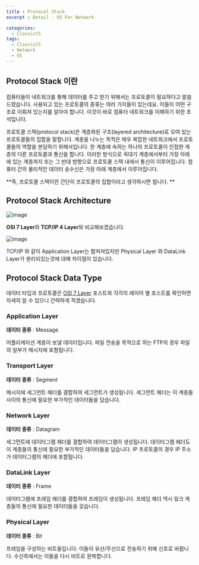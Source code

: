 ```yaml
---
title : Protocol Stack
excerpt : Detail - OS For Network

categories:
  - ClassicCS
tags:
  - ClassicCS
  - Network
  - OS
---  
```


## Protocol Stack 이란

컴퓨터들이 네트워크를 통해 데이터를 주고 받기 위해서는 프로토콜이 필요하다고 말씀 드렸습니다. 사용되고 있는 프로토콜의 종류는 여러 가지들이 있는데요. 이들이 어떤 구조로 이뤄져 있는지를 알아야 합니다. 이것이 바로 컴퓨터 네트워크를 이해하기 위한 초석입니다.

프로토콜 스택(protocol stack)은 계층화된 구조(layered architecture)로 모여 있는 프로토콜들의 집합을 말합니다. 계층을 나누는 목적은 매우 복잡한 네트워크에서 프로토콜들의 역할을 분담하기 위해서입니다. 한 계층에 속하는 하나의 프로토콜이 인접한 계층의 다른 프로토콜과 통신을 합니다. 이러한 방식으로 꼭대기 계층에서부터 가장 아래에 있는 계층까지 또는 그 반대 방향으로 프로토콜 스택 내에서 통신이 이루어집니다. 컴퓨터 간의 물리적인 데이터 송수신은 가장 아래 계층에서 이루어집니다.

**즉, 프로토콜 스택이란 간단히 프로토콜의 집합이라고 생각하시면 됩니다. **

## Protocol Stack Architecture

![image](https://user-images.githubusercontent.com/44635266/68398142-a1000f00-01b7-11ea-9594-d46ba678a6ae.png)

**OSI 7 Layer**와 **TCP/IP 4 Layer**와 비교해보겠습니다.

![image](https://user-images.githubusercontent.com/44635266/68398144-a198a580-01b7-11ea-8ad5-ca71735fad7a.png)

TCP/IP 와 같이 Application Layer는 합쳐져있지만 Physical Layer 와 DataLink Layer가 분리되있는것에 대해 차이점이 있습니다.

## Protocol Stack Data Type

데이터 타입과 프로토콜은 [OSI 7 Layer](/osi-layer) 포스트와 각각의 레이어 별 포스트를 확인하면 자세히 알 수 있으니 간략하게 적겠습니다.

### Application Layer

**데이터 종류** : Message
	
어플리케이션 계층이 보낼 데이터입니다. 파일 전송을 목적으로 하는 FTP의 경우 파일의 일부가 메시지에 포함됩니다.

### Transport Layer

**데이터 종류** : Segment

메시지에 세그먼트 헤더를 결합하여 세그먼트가 생성됩니다. 세그먼트 헤더는 이 계층들 사이의 통신에 필요한 부가적인 데이터들을 담습니다.

### Network Layer

**데이터 종류** : Datagram

세그먼트에 데이터그램 헤더를 결합하여 데이터그램이 생성됩니다. 데이터그램 헤더도 이 계층들의 통신에 필요한 부가적인 데이터들을 담습니다. IP 프로토콜의 경우 IP 주소가 데이터그램의 헤더에 포함됩니다.

### DataLink Layer

**데이터 종류** : Frame

데이터그램에 프레임 헤더를 결합하여 프레임이 생성됩니다. 프레임 헤더 역시 링크 계층들의 통신에 필요한 데이터들을 갖습니다.

### Physical Layer

**데이터 종류** : Bit
	
프레임을 구성하는 비트들입니다. 이들이 유선/무선으로 전송하기 위해 신호로 바뀝니다. 수신측에서는 이들을 다시 비트로 원복합니다.

